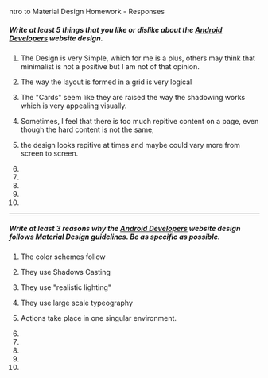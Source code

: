 ntro to Material Design Homework - Responses


##### Write at least 5 things that you like or dislike about the [Android Developers](https://developer.android.com/index.html) website design.

1. The Design is very Simple, which for me is a plus, others may think that minimalist is not a positive but I am not of that opinion.

2. The way the layout is formed in a grid is very logical

3. The "Cards" seem like they are raised the way the shadowing works which is very appealing visually.

4. Sometimes, I feel that there is too much repitive content on a page, even though the hard content is not the same, 

5. the design looks repitive at times and maybe could vary more from screen to screen.

6.

7.

8.

9.

10.

---

##### Write at least 3 reasons why the [Android Developers](https://developer.android.com/index.html) website design follows Material Design guidelines. Be as specific as possible.

1. The color schemes follow

2. They use Shadows Casting

3. They use "realistic lighting"

4. They use large scale typeography

5. Actions take place in one singular environment.

6.

7.

8.

9.

10. 
